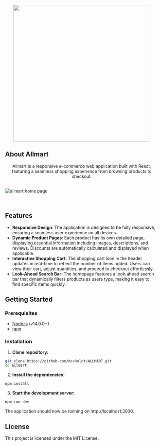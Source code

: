 <div align="center">
   <img src="https://github.com/devholdt/ALLMART/assets/81162745/8f4570c2-3866-4688-ac30-d91275f6642e" width="450">
</div>

## About Allmart

<div align="center">
 Allmart is a responsive e-commerce web application built with React, featuring a seamless shopping experience from browsing products to checkout.
</div>

<br/>

![allmart home page](https://github.com/devholdt/ALLMART/assets/81162745/4fc63804-4a7b-4f73-9f9c-a47258712b04)


<br/>

## Features

- **Responsive Design**: The application is designed to be fully responsive, ensuring a seamless user experience on all devices.
- **Dynamic Product Pages**: Each product has its own detailed page, displaying essential information including images, descriptions, and reviews. Discounts are automatically calculated and displayed when applicable.
- **Interactive Shopping Cart**: The shopping cart icon in the header updates in real-time to reflect the number of items added. Users can view their cart, adjust quantities, and proceed to checkout effortlessly.
- **Look-Ahead Search Bar**: The homepage features a look-ahead search bar that dynamically filters products as users type, making it easy to find specific items quickly.

## Getting Started

### Prerequisites

- [Node.js](https://nodejs.org/en/) (v14.0.0+)
- [npm](https://www.npmjs.com/)

### Installation

1. **Clone repository:**

```bash
git clone https://github.com/devholdt/ALLMART.git
cd allmart
```

2. **Install the dependencies:**

```bash
npm install
```

3. **Start the development server:**

```bash
npm run dev
```

The application should now be running on http://localhost:3000.

## License

This project is licensed under the MIT License.
